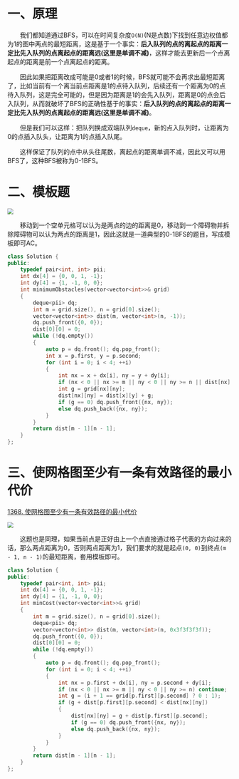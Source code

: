 # 一、原理

&emsp;&emsp;我们都知道通过BFS，可以在时间复杂度``O(N)``(N是点数)下找到任意边权值都为1的图中两点的最短距离，这是基于一个事实：**后入队列的点的离起点的距离一定比先入队列的点离起点的距离远(这里是单调不减)**，这样才能去更新后一个点离起点的距离是前一个点离起点的距离。

&emsp;&emsp;因此如果把距离改成可能是0或者1的时候，BFS就可能不会再求出最短距离了，比如当前有一个离当前点距离是1的点待入队列，后续还有一个距离为0的点待入队列，这是完全可能的，但是因为距离是1的会先入队列，距离是0的点会后入队列，从而就破坏了BFS的正确性基于的事实：**后入队列的点的离起点的距离一定比先入队列的点离起点的距离远(这里是单调不减)**。

&emsp;&emsp;但是我们可以这样：把队列换成双端队列``deque``，新的点入队列时，让距离为0的点插入队头，让距离为1的点插入队尾。

&emsp;&emsp;这样保证了队列的点中从头往尾数，离起点的距离单调不减，因此又可以用BFS了，这种BFS被称为0-1BFS。

# 二、模板题

<img src="https://router-picture-bed.oss-cn-chengdu.aliyuncs.com/img/20220530190143.png" style="zoom:80%;" />

&emsp;&emsp;移动到一个空单元格可以认为是两点的边的距离是0，移动到一个障碍物并拆除障碍物可以认为两点的距离是1，因此这就是一道典型的0-1BFS的题目，写成模板即可AC。

```cpp
class Solution {
public:
    typedef pair<int, int> pii;
    int dx[4] = {0, 0, 1, -1};
    int dy[4] = {1, -1, 0, 0};
    int minimumObstacles(vector<vector<int>>& grid) 
    {
        deque<pii> dq;
        int m = grid.size(), n = grid[0].size();
        vector<vector<int>> dist(m, vector<int>(n, -1));
        dq.push_front({0, 0});
        dist[0][0] = 0;
        while (!dq.empty())
        {
            auto p = dq.front(); dq.pop_front();
            int x = p.first, y = p.second;
            for (int i = 0; i < 4; ++i)
            {
                int nx = x + dx[i], ny = y + dy[i];
                if (nx < 0 || nx >= m || ny < 0 || ny >= n || dist[nx][ny] >= 0) continue;
                int g = grid[nx][ny];
                dist[nx][ny] = dist[x][y] + g;
                if (g == 0) dq.push_front({nx, ny});
                else dq.push_back({nx, ny});
            }
        }
        return dist[m - 1][n - 1];
    }
};
```

# 三、使网格图至少有一条有效路径的最小代价

[1368. 使网格图至少有一条有效路径的最小代价](https://leetcode.cn/problems/minimum-cost-to-make-at-least-one-valid-path-in-a-grid/)

<img src="https://router-picture-bed.oss-cn-chengdu.aliyuncs.com/img/20220530191201.png" style="zoom:80%;" />

&emsp;&emsp;这题也是同理，如果当前点是正好由上一个点直接通过格子代表的方向过来的话，那么两点距离为0，否则两点距离为1，我们要求的就是起点``(0, 0)``到终点``(m - 1, n - 1)``的最短距离，套用模板即可。

```cpp
class Solution {
public:
    typedef pair<int, int> pii;
    int dx[4] = {0, 0, 1, -1};
    int dy[4] = {1, -1, 0, 0};
    int minCost(vector<vector<int>>& grid) 
    {
        int m = grid.size(), n = grid[0].size();
        deque<pii> dq;
        vector<vector<int>> dist(m, vector<int>(n, 0x3f3f3f3f));
        dq.push_front({0, 0});
        dist[0][0] = 0;
        while (!dq.empty())
        {
            auto p = dq.front(); dq.pop_front();
            for (int i = 0; i < 4; ++i)
            {
                int nx = p.first + dx[i], ny = p.second + dy[i];
                if (nx < 0 || nx >= m || ny < 0 || ny >= n) continue;
                int g = (i + 1 == grid[p.first][p.second] ? 0 : 1);
                if (g + dist[p.first][p.second] < dist[nx][ny])
                {
                    dist[nx][ny] = g + dist[p.first][p.second];
                    if (g == 0) dq.push_front({nx, ny});
                    else dq.push_back({nx, ny});
                }
            }
        }
        return dist[m - 1][n - 1];
    }
};
```

